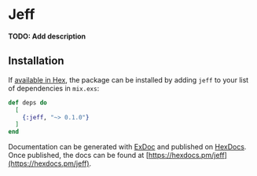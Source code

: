 # Jeff

**TODO: Add description**

## Installation

If [available in Hex](https://hex.pm/docs/publish), the package can be installed
by adding `jeff` to your list of dependencies in `mix.exs`:

```elixir
def deps do
  [
    {:jeff, "~> 0.1.0"}
  ]
end
```

Documentation can be generated with [ExDoc](https://github.com/elixir-lang/ex_doc)
and published on [HexDocs](https://hexdocs.pm). Once published, the docs can
be found at [https://hexdocs.pm/jeff](https://hexdocs.pm/jeff).

